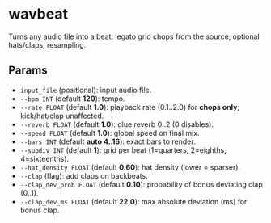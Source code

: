 # wavbeat

Turns any audio file into a beat: legato grid chops from the source, optional hats/claps, resampling.

## Params

* `input_file` (positional): input audio file.
* `--bpm INT` (default **120**): tempo.
* `--rate FLOAT` (default **1.0**): playback rate (0.1..2.0) for **chops only**; kick/hat/clap unaffected.
* `--reverb FLOAT` (default **1.0**): glue reverb 0..2 (0 disables).
* `--speed FLOAT` (default **1.0**): global speed on final mix.
* `--bars INT` (default **auto 4..16**): exact bars to render.
* `--subdiv INT` (default **1**): grid per beat (1=quarters, 2=eighths, 4=sixteenths).
* `--hat_density FLOAT` (default **0.60**): hat density (lower = sparser).
* `--clap` (flag): add claps on backbeats.
* `--clap_dev_prob FLOAT` (default **0.10**): probability of bonus deviating clap (0..1).
* `--clap_dev_ms FLOAT` (default **22.0**): max absolute deviation (ms) for bonus clap.
